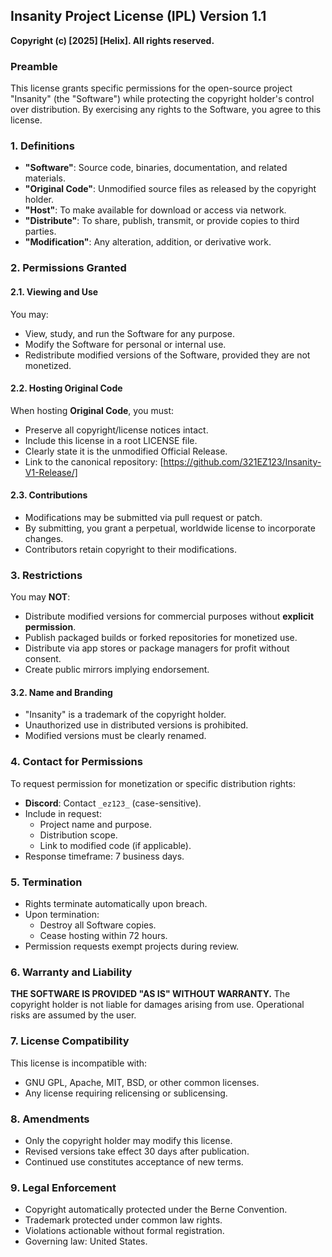 ## Insanity Project License (IPL) Version 1.1  
**Copyright (c) [2025] [Helix]. All rights reserved.**  

### Preamble  
This license grants specific permissions for the open-source project "Insanity" (the "Software") while protecting the copyright holder's control over distribution. By exercising any rights to the Software, you agree to this license.

### 1. Definitions  
- **"Software"**: Source code, binaries, documentation, and related materials.  
- **"Original Code"**: Unmodified source files as released by the copyright holder.  
- **"Host"**: To make available for download or access via network.  
- **"Distribute"**: To share, publish, transmit, or provide copies to third parties.  
- **"Modification"**: Any alteration, addition, or derivative work.  

### 2. Permissions Granted  
#### 2.1. Viewing and Use  
You may:  
- View, study, and run the Software for any purpose.  
- Modify the Software for personal or internal use.  
- Redistribute modified versions of the Software, provided they are not monetized.  

#### 2.2. Hosting Original Code  
When hosting **Original Code**, you must:  
- Preserve all copyright/license notices intact.  
- Include this license in a root LICENSE file.  
- Clearly state it is the unmodified Official Release.  
- Link to the canonical repository: [https://github.com/321EZ123/Insanity-V1-Release/]  

#### 2.3. Contributions  
- Modifications may be submitted via pull request or patch.  
- By submitting, you grant a perpetual, worldwide license to incorporate changes.  
- Contributors retain copyright to their modifications.  

### 3. Restrictions  
You may **NOT**:  
- Distribute modified versions for commercial purposes without **explicit permission**.  
- Publish packaged builds or forked repositories for monetized use.  
- Distribute via app stores or package managers for profit without consent.  
- Create public mirrors implying endorsement.  

#### 3.2. Name and Branding  
- "Insanity" is a trademark of the copyright holder.  
- Unauthorized use in distributed versions is prohibited.  
- Modified versions must be clearly renamed.  

### 4. Contact for Permissions  
To request permission for monetization or specific distribution rights:  
- **Discord**: Contact `_ez123_` (case-sensitive).  
- Include in request:  
  - Project name and purpose.  
  - Distribution scope.  
  - Link to modified code (if applicable).  
- Response timeframe: 7 business days.  

### 5. Termination  
- Rights terminate automatically upon breach.  
- Upon termination:  
  - Destroy all Software copies.  
  - Cease hosting within 72 hours.  
- Permission requests exempt projects during review.  

### 6. Warranty and Liability  
**THE SOFTWARE IS PROVIDED "AS IS" WITHOUT WARRANTY.** The copyright holder is not liable for damages arising from use. Operational risks are assumed by the user.

### 7. License Compatibility  
This license is incompatible with:  
- GNU GPL, Apache, MIT, BSD, or other common licenses.  
- Any license requiring relicensing or sublicensing.  

### 8. Amendments  
- Only the copyright holder may modify this license.  
- Revised versions take effect 30 days after publication.  
- Continued use constitutes acceptance of new terms.  

### 9. Legal Enforcement  
- Copyright automatically protected under the Berne Convention.  
- Trademark protected under common law rights.  
- Violations actionable without formal registration.  
- Governing law: United States.
